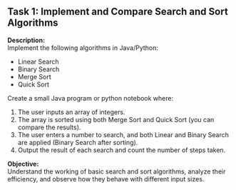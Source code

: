 ## Task 1: Implement and Compare Search and Sort Algorithms

**Description:**  
Implement the following algorithms in Java/Python:
- Linear Search
- Binary Search
- Merge Sort
- Quick Sort

Create a small Java program or python notebook where:
1. The user inputs an array of integers.
2. The array is sorted using both Merge Sort and Quick Sort (you can compare the results).
3. The user enters a number to search, and both Linear and Binary Search are applied (Binary Search after sorting).
4. Output the result of each search and count the number of steps taken.


**Objective:**  
Understand the working of basic search and sort algorithms, analyze their efficiency, and observe how they behave with different input sizes.


